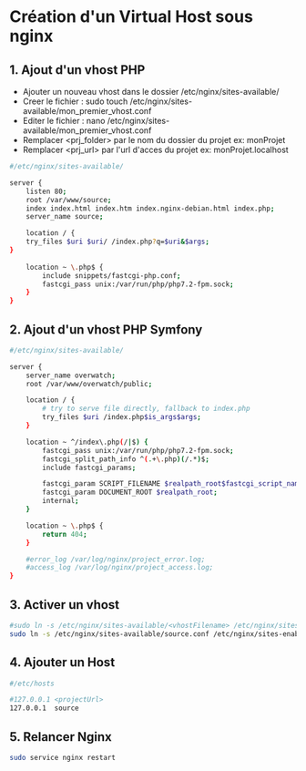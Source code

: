 # Création d'un Virtual Host sous nginx

## 1. Ajout d'un vhost PHP

- Ajouter un nouveau vhost dans le dossier /etc/nginx/sites-available/
- Creer le fichier : sudo touch /etc/nginx/sites-available/mon_premier_vhost.conf
- Editer le fichier : nano /etc/nginx/sites-available/mon_premier_vhost.conf
- Remplacer <prj_folder> par le nom du dossier du projet ex: monProjet
- Remplacer <prj_url> par l'url d'acces du projet ex: monProjet.localhost

```sh
#/etc/nginx/sites-available/

server {         
	listen 80;          
	root /var/www/source;
	index index.html index.htm index.nginx-debian.html index.php;
	server_name source;

	location / {
    try_files $uri $uri/ /index.php?q=$uri&$args;
}
	
	location ~ \.php$ {
		include snippets/fastcgi-php.conf;
		fastcgi_pass unix:/var/run/php/php7.2-fpm.sock;
	}
}
```

## 2. Ajout d'un vhost PHP Symfony

```sh
#/etc/nginx/sites-available/

server {
    server_name overwatch;
    root /var/www/overwatch/public;

    location / {
        # try to serve file directly, fallback to index.php
        try_files $uri /index.php$is_args$args;
    }

    location ~ ^/index\.php(/|$) {
        fastcgi_pass unix:/var/run/php/php7.2-fpm.sock;
        fastcgi_split_path_info ^(.+\.php)(/.*)$;
        include fastcgi_params;

        fastcgi_param SCRIPT_FILENAME $realpath_root$fastcgi_script_name;
        fastcgi_param DOCUMENT_ROOT $realpath_root;
        internal;
    }

    location ~ \.php$ {
        return 404;
    }

    #error_log /var/log/nginx/project_error.log;
    #access_log /var/log/nginx/project_access.log;
}
```

## 3. Activer un vhost

```sh
#sudo ln -s /etc/nginx/sites-available/<vhostFilename> /etc/nginx/sites-enabled/<vhostFilename>
sudo ln -s /etc/nginx/sites-available/source.conf /etc/nginx/sites-enabled/source.conf
```

## 4. Ajouter un Host

```sh
#/etc/hosts

#127.0.0.1 <projectUrl>
127.0.0.1  source
```

## 5. Relancer Nginx

```sh
sudo service nginx restart
```

